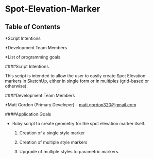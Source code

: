 Spot-Elevation-Marker
===========

Table of Contents
-----------
*Script Intentions

*Development Team Members

*List of programming goals

####Script Intentions

This script is intended to allow the user to easily create Spot Elevation markers in SketchUp, either in single form or in multiples (grid-based or otherwise).

####Development Team Members

*Matt Gordon (Primary Developer) - matt.gordon320@gmail.com

####Application Goals

* Ruby script to create geometry for the spot elevation marker itself.

	1. Creation of a single style marker

	2. Creation of multiple style markers
	
	3. Upgrade of multiple styles to parametric markers.
	